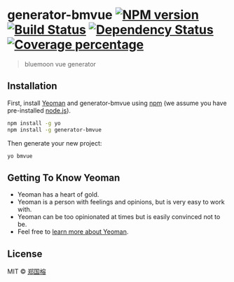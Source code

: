 # generator-bmvue [![NPM version][npm-image]][npm-url] [![Build Status][travis-image]][travis-url] [![Dependency Status][daviddm-image]][daviddm-url] [![Coverage percentage][coveralls-image]][coveralls-url]
> bluemoon vue generator

## Installation

First, install [Yeoman](http://yeoman.io) and generator-bmvue using [npm](https://www.npmjs.com/) (we assume you have pre-installed [node.js](https://nodejs.org/)).

```bash
npm install -g yo
npm install -g generator-bmvue
```

Then generate your new project:

```bash
yo bmvue
```

## Getting To Know Yeoman

 * Yeoman has a heart of gold.
 * Yeoman is a person with feelings and opinions, but is very easy to work with.
 * Yeoman can be too opinionated at times but is easily convinced not to be.
 * Feel free to [learn more about Yeoman](http://yeoman.io/).

## License

MIT © [郑国榕](http://it.bluemoon.com.cn/fe)


[npm-image]: https://badge.fury.io/js/generator-bmvue.svg
[npm-url]: https://npmjs.org/package/generator-bmvue
[travis-image]: https://travis-ci.org/zhengguorong/generator-bmvue.svg?branch=master
[travis-url]: https://travis-ci.org/zhengguorong/generator-bmvue
[daviddm-image]: https://david-dm.org/zhengguorong/generator-bmvue.svg?theme=shields.io
[daviddm-url]: https://david-dm.org/zhengguorong/generator-bmvue
[coveralls-image]: https://coveralls.io/repos/zhengguorong/generator-bmvue/badge.svg
[coveralls-url]: https://coveralls.io/r/zhengguorong/generator-bmvue
